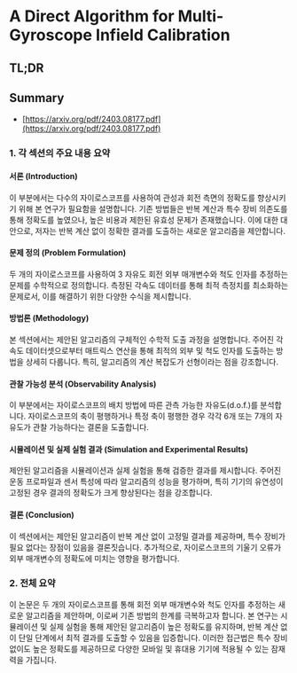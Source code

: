 # A Direct Algorithm for Multi-Gyroscope Infield Calibration
## TL;DR
## Summary
- [https://arxiv.org/pdf/2403.08177.pdf](https://arxiv.org/pdf/2403.08177.pdf)

### 1. 각 섹션의 주요 내용 요약

#### 서론 (Introduction)
이 부분에서는 다수의 자이로스코프를 사용하여 관성과 회전 측면의 정확도를 향상시키기 위해 본 연구가 필요함을 설명합니다. 기존 방법들은 반복 계산과 특수 장비 의존도를 통해 정확도를 높였으나, 높은 비용과 제한된 유효성 문제가 존재했습니다. 이에 대한 대안으로, 저자는 반복 계산 없이 정확한 결과를 도출하는 새로운 알고리즘을 제안합니다.

#### 문제 정의 (Problem Formulation)
두 개의 자이로스코프를 사용하여 3 자유도 회전 외부 매개변수와 척도 인자를 추정하는 문제를 수학적으로 정의합니다. 측정된 각속도 데이터를 통해 최적 측정치를 최소화하는 문제로서, 이를 해결하기 위한 다양한 수식을 제시합니다.

#### 방법론 (Methodology)
본 섹션에서는 제안된 알고리즘의 구체적인 수학적 도출 과정을 설명합니다. 주어진 각속도 데이터셋으로부터 매트릭스 연산을 통해 최적의 외부 및 척도 인자를 도출하는 방법을 상세히 다룹니다. 특히, 알고리즘의 계산 복잡도가 선형이라는 점을 강조합니다.

#### 관찰 가능성 분석 (Observability Analysis)
이 부분에서는 자이로스코프의 배치 방법에 따른 관측 가능한 자유도(d.o.f.)를 분석합니다. 자이로스코프의 축이 평행하거나 특정 축이 평행한 경우 각각 6개 또는 7개의 자유도가 관찰 가능하다는 결론을 도출합니다.

#### 시뮬레이션 및 실제 실험 결과 (Simulation and Experimental Results)
제안된 알고리즘을 시뮬레이션과 실제 실험을 통해 검증한 결과를 제시합니다. 주어진 운동 프로파일과 센서 특성에 따라 알고리즘의 성능을 평가하며, 특히 기기의 유연성이 고정된 경우 결과의 정확도가 크게 향상된다는 점을 강조합니다.

#### 결론 (Conclusion)
이 섹션에서는 제안된 알고리즘이 반복 계산 없이 고정밀 결과를 제공하며, 특수 장비가 필요 없다는 장점이 있음을 결론짓습니다. 추가적으로, 자이로스코프의 기울기 오류가 외부 매개변수의 정확도에 미치는 영향을 평가합니다.

### 2. 전체 요약

이 논문은 두 개의 자이로스코프를 통해 회전 외부 매개변수와 척도 인자를 추정하는 새로운 알고리즘을 제안하며, 이로써 기존 방법의 한계를 극복하고자 합니다. 본 연구는 시뮬레이션 및 실제 실험을 통해 제안된 알고리즘이 높은 정확도를 유지하며, 반복 계산 없이 단일 단계에서 최적 결과를 도출할 수 있음을 입증합니다. 이러한 접근법은 특수 장비 없이도 높은 정확도를 제공하므로 다양한 모바일 및 휴대용 기기에 적용될 수 있는 잠재력을 가집니다.